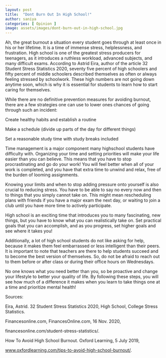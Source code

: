 ```yaml
---
layout: post
title:  "Dont Burn Out In High School!"
author: saniya
categories: [ Opinion ]
image: assets/images/dont-burn-out-in-high-school.jpg
---
```


Ah, the great burnout  a situation every student goes through at least once in his or her lifetime. It is a time of immense stress, helplessness, and frustration. High school is one of the greatest stress producers for teenagers, as it introduces a ruthless workload, advanced subjects, and many difficult exams. According to Astrid Eira, author of the article 32 Student Stress Statistics 2020, seventy five percent of high schoolers and fifty percent of middle schoolers described themselves as often or always feeling stressed by schoolwork. These high numbers are not going down anytime soon, which is why it is essential for students to learn how to start caring for themselves. 

While there are no definitive prevention measures for avoiding burnout, there are a few strategies one can use to lower ones chances of going through such an incident:

Create healthy habits and establish a routine 

Make a schedule (divide up parts of the day for different things)

Set a reasonable study time with study breaks included 

Time management is a major component many highschool students have difficulty with. Organizing your time and setting priorities will make your life easier than you can believe. This means that you have to stop procrastinating and go do your work! You will feel better when all of your work is completed, and you have that extra time to unwind and relax, free of the burden of looming assignments.

Knowing your limits and when to stop adding pressure onto yourself is also crucial to reducing stress. You have to be able to say no every now and then to things that you simply cannot take on. This might mean rescheduling plans with friends if you have a major exam the next day, or waiting to join a club until you have more time to actively participate. 

High school is an exciting time that introduces you to many fascinating, new things, but you have to know what you can realistically take on. Set practical goals that you can accomplish, and as you progress, set higher goals and see where it takes you! 

Additionally, a lot of high school students do not like asking for help, because it makes them feel embarrassed or less intelligent than their peers. It is important to note that teachers are there to help students succeed and to become the best version of themselves. So, do not be afraid to reach out to them before or after class or during their office hours on Wednesdays. 

No one knows what you need better than you, so be proactive and change your lifestyle to better your quality of life. By following these steps, you will see how much of a difference it makes when you learn to take things one at a time and prioritize mental health!

Sources:

Eira, Astrid. 32 Student Stress Statistics 2020, High School, College Stress Statistics. 

Financesonline.com, FinancesOnline.com, 16 Nov. 2020, 

  financesonline.com/student-stress-statistics/. 

How To Avoid High School Burnout. Oxford Learning, 5 July 2019, 

www.oxfordlearning.com/tips-to-avoid-high-school-burnout/. 


